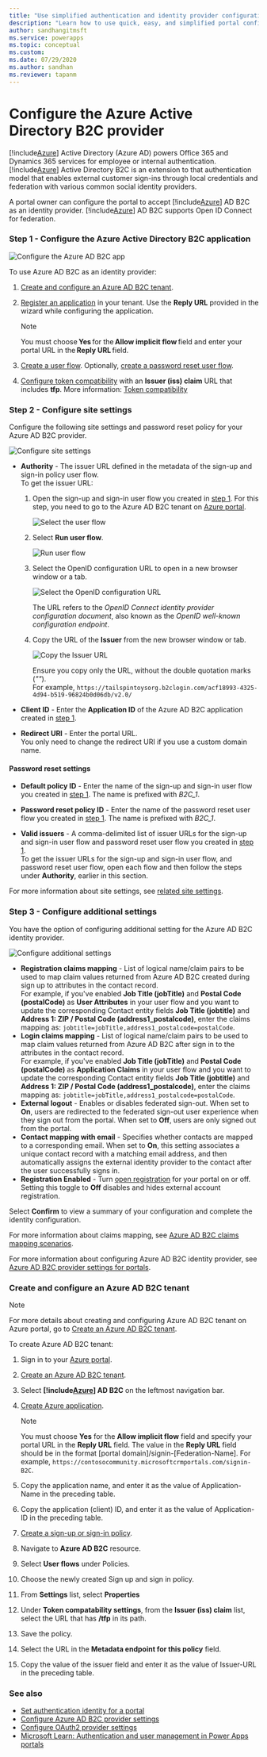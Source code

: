 ```yaml
---
title: "Use simplified authentication and identity provider configuration (Preview) | MicrosoftDocs"
description: "Learn how to use quick, easy, and simplified portal configuration for authentication."
author: sandhangitmsft
ms.service: powerapps
ms.topic: conceptual
ms.custom: 
ms.date: 07/29/2020
ms.author: sandhan
ms.reviewer: tapanm
---
```


# Configure the Azure Active Directory B2C provider

[!include[Azure](../../../includes/pn-azure-shortest.md)] Active Directory (Azure AD) powers Office 365 and Dynamics 365 services for employee or internal authentication. [!include[Azure](../../../includes/pn-azure-shortest.md)] Active Directory B2C is an extension to that authentication model that enables external customer sign-ins through local credentials and federation with various common social identity providers.

A portal owner can configure the portal to accept [!include[Azure](../../../includes/pn-azure-shortest.md)] AD B2C as an identity provider. [!include[Azure](../../../includes/pn-azure-shortest.md)] AD B2C supports Open ID Connect for federation.

### Step 1 - Configure the Azure Active Directory B2C application

![Configure the Azure AD B2C app](media/use-simplified-authentication-configuration/configure-ad-b2c-step1.png "Configure the Azure AD B2C app")

To use Azure AD B2C as an identity provider:

1. [Create and configure an Azure AD B2C tenant]().

1. [Register an application](https://docs.microsoft.com/azure/active-directory-b2c/tutorial-register-applications?tabs=applications#register-a-web-application) in your tenant. Use the **Reply URL** provided in the wizard while configuring the application.

    > [!NOTE]
    > You must choose **Yes** for the **Allow implicit flow** field and enter your portal URL in the **Reply URL** field.

1. [Create a user flow](https://docs.microsoft.com/azure/active-directory-b2c/tutorial-create-user-flows#create-a-sign-up-and-sign-in-user-flow). Optionally, [create a password reset user flow](https://docs.microsoft.com/azure/active-directory-b2c/tutorial-create-user-flows#create-a-password-reset-user-flow).

1. [Configure token compatibility](https://docs.microsoft.com/azure/active-directory-b2c/configure-tokens#configure-token-compatibility) with an **Issuer (iss) claim** URL that includes **tfp**. More information: [Token compatibility](https://docs.microsoft.com/azure/active-directory-b2c/tokens-overview#compatibility)

### Step 2 - Configure site settings

Configure the following site settings and password reset policy for your Azure AD B2C provider.

![Configure site settings](media/use-simplified-authentication-configuration/configure-ad-b2c-step2.png "Configure site settings")

- **Authority** - The issuer URL defined in the metadata of the sign-up and sign-in policy user flow.​
<br> To get the issuer URL:

   1. Open the sign-up and sign-in user flow you created in [step 1](#step-1---configure-the-azure-active-directory-b2c-application). For this step, you need to go to the Azure AD B2C tenant on [Azure portal](https://portal.azure.com).

        ![Select the user flow](media/use-simplified-authentication-configuration/user-flow.png "Select the user flow")

   1. Select **Run user flow**.

        ![Run user flow](media/use-simplified-authentication-configuration/run-user-flow.png "Run user flow")

   1. Select the OpenID configuration URL to open in a new browser window or a tab.

        ![Select the OpenID configuration URL](media/use-simplified-authentication-configuration/select-openid-configuration-url.png "Select the OpenID configuration URL")
        
        The URL refers to the *OpenID Connect identity provider configuration document*, also known as the *OpenID well-known configuration endpoint*.

   1. Copy the URL of the **Issuer** from the new browser window or tab.

        ![Copy the Issuer URL](media/use-simplified-authentication-configuration/issuer-url.png "Copy the Issuer URL")

        Ensure you copy only the URL, without the double quotation marks (*""*). <br> For example, `https://tailspintoysorg.b2clogin.com/acf18993-4325-4d94-b519-96824b0d06db/v2.0/`

- **Client ID​** - Enter the **Application ID** of the Azure AD B2C application created in [step 1](#step-1---configure-the-azure-active-directory-b2c-application).

- **Redirect URI** - Enter the portal URL. <br> You only need to change the redirect URI if you use a custom domain name.

#### Password reset settings

- **Default policy ID** - Enter the name of the sign-up and sign-in user flow you created in [step 1](#step-1---configure-the-azure-active-directory-b2c-application). The name is prefixed with *B2C_1*.

- **Password reset policy ID** - Enter the name of the password reset user flow you created in [step 1](#step-1---configure-the-azure-active-directory-b2c-application). The name is prefixed with *B2C_1*.

- **Valid issuers** - A comma-delimited list of issuer URLs for the sign-up and sign-in user flow and password reset user flow you created in [step 1](#step-1---configure-the-azure-active-directory-b2c-application). 
<br> To get the issuer URLs for the sign-up and sign-in user flow, and password reset user flow, open each flow and then follow the steps under **Authority**, earlier in this section.

For more information about site settings, see [related site settings](azure-ad-b2c.md#related-site-settings).

### Step 3 - Configure additional settings

You have the option of configuring additional setting for the Azure AD B2C identity provider.

![Configure additional settings](media/use-simplified-authentication-configuration/configure-ad-b2c-step3.png "Configure additional settings")

- **Registration claims mapping​** - List of logical name/claim pairs to be used to map claim values returned from Azure AD B2C created during sign up to attributes in the contact record. <br> 
For example, if you've enabled **Job Title (jobTitle)** and **Postal Code (postalCode)** as **User Attributes** in your user flow and you want to update the corresponding Contact entity fields **Job Title (jobtitle)** and **Address 1: ZIP / Postal Code (address1_postalcode)**, enter the claims mapping as: ```jobtitle=jobTitle,address1_postalcode=postalCode```.
- **Login claims mapping** - List of logical name/claim pairs to be used to map claim values returned from Azure AD B2C after sign in to the attributes in the contact record. <br> 
For example, if you've enabled **Job Title (jobTitle)** and **Postal Code (postalCode)** as **Application Claims** in your user flow and you want to update the corresponding Contact entity fields **Job Title (jobtitle)** and **Address 1: ZIP / Postal Code (address1_postalcode)**, enter the claims mapping as: ```jobtitle=jobTitle,address1_postalcode=postalCode```.
- **External logout** - Enables or disables federated sign-out. When set to **On**, users are redirected to the federated sign-out user experience when they sign out from the portal. When set to **Off**, users are only signed out from the portal.
- **Contact mapping with email** - Specifies whether contacts are mapped to a corresponding email. When set to **On**, this setting associates a unique contact record with a matching email address, and then automatically assigns the external identity provider to the contact after the user successfully signs in.
- **Registration Enabled**​ - Turn [open registration](configure-portal-authentication.md#open-registration) for your portal on or off. Setting this toggle to **Off** disables and hides external account registration.

Select **Confirm** to view a summary of your configuration and complete the identity configuration.

For more information about claims mapping, see [Azure AD B2C claims mapping scenarios](azure-ad-b2c.md#claims-mapping).

For more information about configuring Azure AD B2C identity provider, see [Azure AD B2C provider settings for portals](azure-ad-b2c.md#customize-the--ad-b2c-user-interface).

### Create and configure an Azure AD B2C tenant

> [!NOTE]
> For more details about creating and configuring Azure AD B2C tenant on Azure portal, go to [Create an Azure AD B2C tenant](https://docs.microsoft.com/azure/active-directory-b2c/tutorial-create-tenant).

To create Azure AD B2C tenant:

1. Sign in to your [Azure portal](https://portal.azure.com/).
1. [Create an Azure AD B2C tenant](https://docs.microsoft.com/azure/active-directory-b2c/active-directory-b2c-get-started).
1. Select **[!include[Azure](../../../includes/pn-azure-shortest.md)] AD B2C** on the leftmost navigation bar.
1. [Create Azure application](https://docs.microsoft.com/azure/active-directory-b2c/active-directory-b2c-app-registration#register-a-web-application).

   > [!Note]
   > You must choose **Yes** for the **Allow implicit flow** field and specify your portal URL in the **Reply URL** field. The value in the **Reply URL** field should be in the format [portal domain]/signin-[Federation-Name]. For example, `https://contosocommunity.microsoftcrmportals.com/signin-B2C`.

1. Copy the application name, and enter it as the value of Application-Name in the preceding table.
1. Copy the application (client) ID, and enter it as the value of Application-ID in the preceding table.
1. [Create a sign-up or sign-in policy](https://docs.microsoft.com/azure/active-directory-b2c/active-directory-b2c-reference-policies#create-a-sign-up-or-sign-in-policy).
1. Navigate to **Azure AD B2C** resource.
1. Select **User flows** under Policies.
1. Choose the newly created Sign up and sign in policy.
1. From **Settings** list, select **Properties**
1. Under **Token compatability settings**, from the **Issuer (iss) claim** list, select the URL that has **/tfp** in its path.
1. Save the policy.
1. Select the URL in the **Metadata endpoint for this policy** field.
1. Copy the value of the issuer field and enter it as the value of Issuer-URL in the preceding table. 

### See also

- [Set authentication identity for a portal](set-authentication-identity.md)
- [Configure Azure AD B2C provider settings](azure-ad-b2c.md)
- [Configure OAuth2 provider settings](configure-oauth2-settings.md)
- [Microsoft Learn: Authentication and user management in Power Apps portals](https://docs.microsoft.com/learn/modules/authentication-user-management/)

